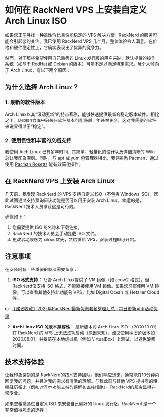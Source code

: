 # 如何在 RackNerd VPS 上安装自定义 Arch Linux ISO

如果您正在寻找一种高性价比且性能稳定的 VPS 解决方案，RackNerd 的服务可能会引起您的关注。我已使用 RackNerd VPS 几个月，整体体验令人满意。在价格和硬件稳定性上，它确实表现出了优异的竞争力。

然而，对于那些希望使用自己熟悉的 Linux 发行版的用户来说，默认提供的操作系统（如基于 RedHat 或 Debian 的版本）可能不足以满足特定需求。我个人倾向于 Arch Linux，有以下两个原因：

## 为什么选择 Arch Linux？

### 1. 最新的软件版本
Arch Linux以其“滚动更新”的特点著称，能够快速提供最新的稳定版本软件。相比之下，Debian仓库中的某些软件版本可能滞后一年甚至更久，这对我需要的软件来说显得过于“稳定”。

### 2. 使用惯性和丰富的文档支持
我使用 Arch Linux 已有多年时间，其简单、轻量化的设计以及详细清晰的 Wiki 总让我印象深刻。同时，与 apt 或 yum 包管理器相比，我更熟悉 Pacman，通过使用 [Pacman Rosetta](https://wiki.archlinux.org/index.php/Pacman/Rosetta) 能有效简化操作。

## 在 RackNerd VPS 上安装 Arch Linux

几天前，我发现 RackNerd 的 VPS 支持自定义 ISO（不包括 Windows ISO），因此试图通过支持票询问该功能是否可以用于安装 Arch Linux。幸运的是，RackNerd 技术人员确认这是可行的。

步骤如下：
1. 您需要提供 ISO 的名称和下载链接。
2. RackNerd 的技术人员会手动挂载 ISO 文件。
3. 更改启动顺序为 `cdrom` 优先，然后重启 VPS，安装过程即可开始。

## 注意事项

在安装时有一些重要的事项需要留意：
1. **ISO 格式支持：**
   尽管 Arch Linux提供了 VM 镜像（如 qcow2 格式），但 RackNerd仅支持 ISO 格式，不能直接使用 VM 镜像。如果您习惯使用 VM 镜像，可以查看其他支持此功能的 VPS，比如 Digital Ocean 或 Hetzner Cloud等。

👉 [【建议收藏】2025年RackNerd最新优惠套餐整理汇总 - 每日更新可用活动优惠](https://bit.ly/Rack_Nerd)

2. **Arch Linux ISO 的版本兼容性：**
   最新版本的 Arch Linux ISO （2020.10.01）在 RackNerd 的 VPS 上无法成功启动（原因未知），建议使用稍旧的版本如 2020.08.01，并提前在本地虚拟机（例如 VirtualBox）上测试，以避免浪费时间。

## 技术支持体验

让我印象深刻的是 RackNerd的技术支持团队。他们响应迅速，通常能在10分钟内回复我的问题，并且对我的需求有清晰的理解。与我此前与其他 VPS 提供商的糟糕经历相比（例如对基本功能支持的误解和直接拒绝），RackNerd的服务显得非常专业。

如果您希望通过自定义 ISO 来安装自己偏好的 Linux 发行版，RackNerd 是一个非常值得考虑的选择！